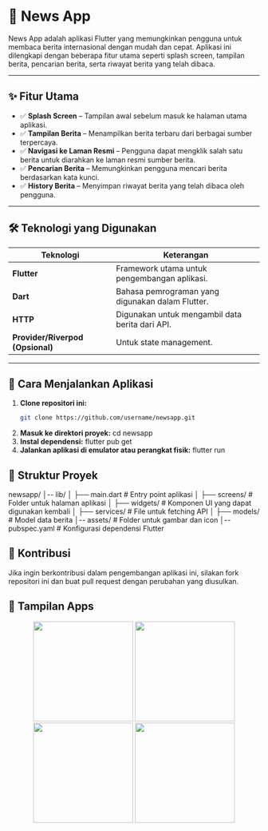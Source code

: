 # 📱 News App

News App adalah aplikasi Flutter yang memungkinkan pengguna untuk membaca berita internasional dengan mudah dan cepat. Aplikasi ini dilengkapi dengan beberapa fitur utama seperti splash screen, tampilan berita, pencarian berita, serta riwayat berita yang telah dibaca.

---

## ✨ Fitur Utama

- ✅ **Splash Screen** – Tampilan awal sebelum masuk ke halaman utama aplikasi.  
- ✅ **Tampilan Berita** – Menampilkan berita terbaru dari berbagai sumber terpercaya.  
- ✅ **Navigasi ke Laman Resmi** – Pengguna dapat mengklik salah satu berita untuk diarahkan ke laman resmi sumber berita.  
- ✅ **Pencarian Berita** – Memungkinkan pengguna mencari berita berdasarkan kata kunci.  
- ✅ **History Berita** – Menyimpan riwayat berita yang telah dibaca oleh pengguna.  

---

## 🛠 Teknologi yang Digunakan

| Teknologi            | Keterangan                                      |
|----------------------|------------------------------------------------|
| **Flutter**         | Framework utama untuk pengembangan aplikasi.   |
| **Dart**            | Bahasa pemrograman yang digunakan dalam Flutter. |
| **HTTP**            | Digunakan untuk mengambil data berita dari API. |
| **Provider/Riverpod (Opsional)** | Untuk state management.           |

---

## 🚀 Cara Menjalankan Aplikasi

1. **Clone repositori ini:**  
   ```sh
   git clone https://github.com/username/newsapp.git
2. **Masuk ke direktori proyek:**
   cd newsapp
3. **Instal dependensi:**
   flutter pub get
4. **Jalankan aplikasi di emulator atau perangkat fisik:**
   flutter run

## 📂 Struktur Proyek
newsapp/ 
│-- lib/ 
│ ├── main.dart # Entry point aplikasi 
│ ├── screens/ # Folder untuk halaman aplikasi 
│ ├── widgets/ # Komponen UI yang dapat digunakan kembali 
│ ├── services/ # File untuk fetching API 
│ ├── models/ # Model data berita 
│-- assets/ # Folder untuk gambar dan icon 
│-- pubspec.yaml # Konfigurasi dependensi Flutter

## 🤝 Kontribusi
Jika ingin berkontribusi dalam pengembangan aplikasi ini, silakan fork repositori ini dan buat pull request dengan perubahan yang diusulkan.

## 📱 Tampilan Apps
<p align="center">
  <img src="assets/ss/splah_screen.jpg" width="200">
  <img src="assets/ss/news.jpg" width="200">
  <img src="assets/ss/search.jpg" width="200">
  <img src="assets/ss/read_history.jpg" width="200">
</p>
